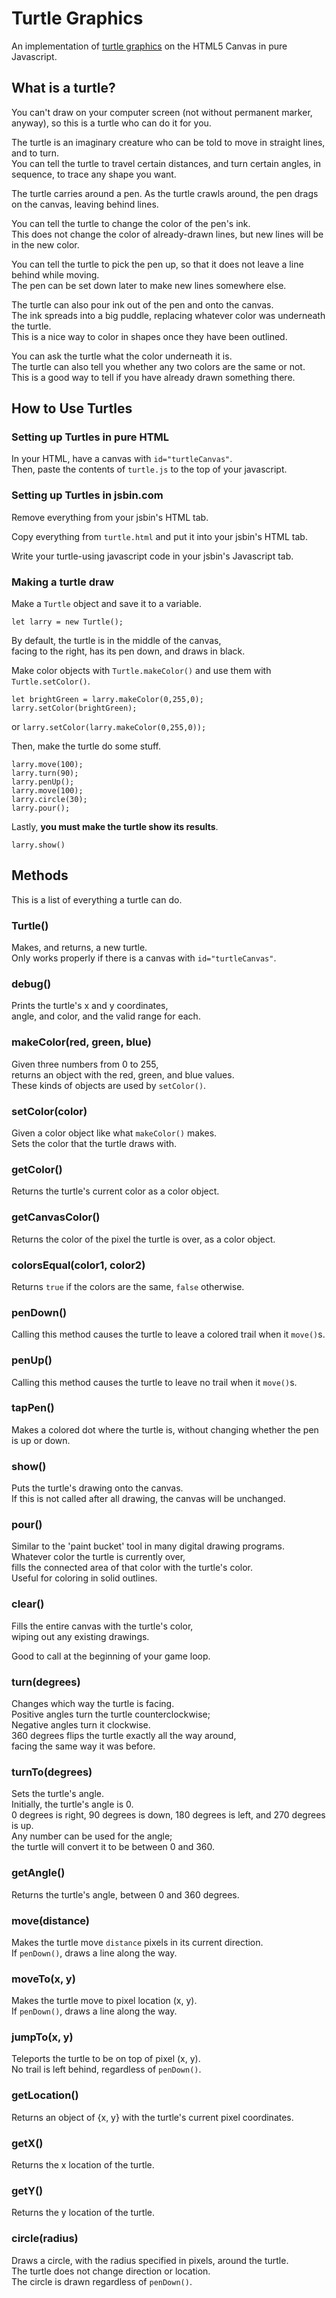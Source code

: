 # Turtle Graphics

An implementation of [turtle graphics](https://en.wikipedia.org/wiki/Turtle_graphics) on the HTML5 Canvas in pure Javascript.

## What is a turtle?

You can't draw on your computer screen (not without permanent marker, anyway), so this is a turtle who can do it for you.

The turtle is an imaginary creature who can be told to move in straight lines, and to turn.  
You can tell the turtle to travel certain distances, and turn certain angles, in sequence, to trace any shape you want.

The turtle carries around a pen.
As the turtle crawls around, the pen drags on the canvas, leaving behind lines.

You can tell the turtle to change the color of the pen's ink.  
This does not change the color of already-drawn lines, but new lines will be in the new color.

You can tell the turtle to pick the pen up, so that it does not leave a line behind while moving.  
The pen can be set down later to make new lines somewhere else.

The turtle can also pour ink out of the pen and onto the canvas.  
The ink spreads into a big puddle, replacing whatever color was underneath the turtle.  
This is a nice way to color in shapes once they have been outlined.

You can ask the turtle what the color underneath it is.  
The turtle can also tell you whether any two colors are the same or not.  
This is a good way to tell if you have already drawn something there.

## How to Use Turtles

### Setting up Turtles in pure HTML

In your HTML, have a canvas with `id="turtleCanvas"`.  
Then, paste the contents of `turtle.js` to the top of your javascript.

### Setting up Turtles in jsbin.com

Remove everything from your jsbin's HTML tab.

Copy everything from `turtle.html` and put it into your jsbin's HTML tab.

Write your turtle-using javascript code in your jsbin's Javascript tab.

### Making a turtle draw

Make a `Turtle` object and save it to a variable.

`let larry = new Turtle();`

By default, the turtle is in the middle of the canvas,  
facing to the right, has its pen down, and draws in black.  

Make color objects with `Turtle.makeColor()` and use them with `Turtle.setColor()`.

```
let brightGreen = larry.makeColor(0,255,0);
larry.setColor(brightGreen);
```

or `larry.setColor(larry.makeColor(0,255,0));`

Then, make the turtle do some stuff.

```
larry.move(100);
larry.turn(90);
larry.penUp();
larry.move(100);
larry.circle(30);
larry.pour();
```

Lastly, **you must make the turtle show its results**.

`larry.show()`

## Methods

This is a list of everything a turtle can do.

### Turtle()

Makes, and returns, a new turtle.  
Only works properly if there is a canvas with `id="turtleCanvas"`.

### debug()

Prints the turtle's x and y coordinates,  
angle, and color, and the valid range for each.

### makeColor(red, green, blue)

Given three numbers from 0 to 255,  
returns an object with the red, green, and blue values.  
These kinds of objects are used by `setColor()`.

### setColor(color)

Given a color object like what `makeColor()` makes.  
Sets the color that the turtle draws with.

### getColor()

Returns the turtle's current color as a color object.

### getCanvasColor()

Returns the color of the pixel the turtle is over, as a color object.

### colorsEqual(color1, color2)

Returns `true` if the colors are the same, `false` otherwise.

### penDown()

Calling this method causes the turtle to leave a colored trail when it `move()`s.

### penUp()

Calling this method causes the turtle to leave no trail when it `move()`s.

### tapPen()

Makes a colored dot where the turtle is, without changing whether the pen is up or down.

### show()

Puts the turtle's drawing onto the canvas.  
If this is not called after all drawing, the canvas will be unchanged.

### pour()

Similar to the 'paint bucket' tool in many digital drawing programs.  
Whatever color the turtle is currently over,  
fills the connected area of that color with the turtle's color.  
Useful for coloring in solid outlines.

### clear()

Fills the entire canvas with the turtle's color,  
wiping out any existing drawings.

Good to call at the beginning of your game loop.

### turn(degrees)

Changes which way the turtle is facing.  
Positive angles turn the turtle counterclockwise;  
Negative angles turn it clockwise.  
360 degrees flips the turtle exactly all the way around,  
facing the same way it was before.

### turnTo(degrees)

Sets the turtle's angle.  
Initially, the turtle's angle is 0.  
0 degrees is right, 90 degrees is down, 180 degrees is left, and 270 degrees is up.  
Any number can be used for the angle;  
the turtle will convert it to be between 0 and 360.

### getAngle()

Returns the turtle's angle, between 0 and 360 degrees.

### move(distance)

Makes the turtle move `distance` pixels in its current direction.  
If `penDown()`, draws a line along the way.

### moveTo(x, y)

Makes the turtle move to pixel location (x, y).  
If `penDown()`, draws a line along the way.

### jumpTo(x, y)

Teleports the turtle to be on top of pixel (x, y).  
No trail is left behind, regardless of `penDown()`.

### getLocation()

Returns an object of {x, y} with the turtle's current pixel coordinates.

### getX()

Returns the x location of the turtle.

### getY()

Returns the y location of the turtle.

### circle(radius)

Draws a circle, with the radius specified in pixels, around the turtle.  
The turtle does not change direction or location.  
The circle is drawn regardless of `penDown()`.
